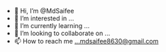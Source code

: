- 👋 Hi, I’m @MdSaifee
- 👀 I’m interested in ...
- 🌱 I’m currently learning ...
- 💞️ I’m looking to collaborate on ...
- 📫 How to reach me ...mdsaifee8630@gmail.com

<!---
MdSaifee/MdSaifee is a ✨ special ✨ repository because its `README.md` (this file) appears on your GitHub profile.
You can click the Preview link to take a look at your changes.
--->
